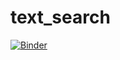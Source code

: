 # text_search

[![Binder](https://mybinder.org/badge_logo.svg)](https://mybinder.org/v2/gh/staeiou/text_search/HEAD?urlpath=lab/tree)
